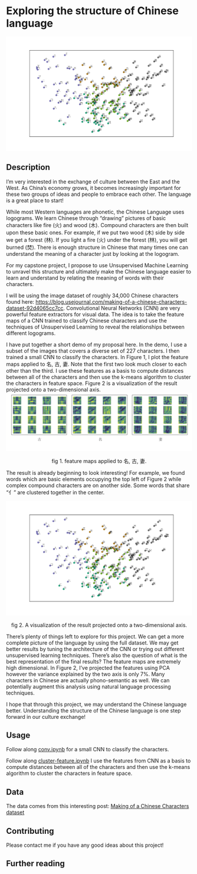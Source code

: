 # Exploring the structure of Chinese language
![](cluster_results.png)

## Description

I’m very interested in the exchange of culture between the East and the West. As China’s economy grows, it becomes increasingly important for these two groups of ideas and people to embrace each other. The language is a great place to start! 

While most Western languages are phonetic, the Chinese Language uses logograms. We learn Chinese through “drawing” pictures of basic characters like fire (火) and wood (木). Compound characters are then built upon these basic ones. For example, if we put two wood (木) side by side we get a forest (林). If you light a fire (火) under the forest (林), you will get burned (焚). There is enough structure in Chinese that many times one can understand the meaning of a character just by looking at the logogram. 

For my capstone project, I propose to use Unsupervised Machine Learning to unravel this structure and ultimately make the Chinese language easier to learn and understand by relating the meaning of words with their characters.

I will be using the image dataset of roughly 34,000 Chinese characters found here: https://blog.usejournal.com/making-of-a-chinese-characters-dataset-92d4065cc7cc. Convolutional Neural Networks (CNN) are very powerful feature extractors for visual data. The idea is to take the feature maps of a CNN trained to classify Chinese characters and use the techniques of Unsupervised Learning to reveal the relationships between different logograms.  

I have put together a short demo of my proposal here. In the demo, I use a subset of the images that covers a diverse set of 227 characters. I then trained a small CNN to classify the characters. In Figure 1, I plot the feature maps applied to 名, 古, 妻. Note that the first two look much closer to each other than the third. I use these features as a basis to compute distances between all of the characters and then use the k-means algorithm to cluster the characters in feature space. Figure 2 is a visualization of the result projected onto a two-dimensional axis. 
![fig 1](/image/combined.png)
<p align="center">
  fig 1. feature maps applied to 名, 古, 妻. 
</p>
The result is already beginning to look interesting! For example, we found words which are basic elements occupying the top left of Figure 2 while complex compound characters are on another side. Some words that share “亻” are clustered together in the center.

![](cluster_results.png)

<p align="center"> 
  fig 2. A visualization of the result projected onto a two-dimensional axis.
</p>

There’s plenty of things left to explore for this project. We can get a more complete picture of the language by using the full dataset. We may get better results by tuning the architecture of the CNN or trying out different unsupervised learning techniques. There’s also the question of what is the best representation of the final results? The feature maps are extremely high dimensional. In Figure 2, I’ve projected the features using PCA however the variance explained by the two axis is only 7%. Many characters in Chinese are actually phono-semantic as well. We can potentially augment this analysis using natural language processing techniques. 

I hope that through this project, we may understand the Chinese language better. Understanding the structure of the Chinese language is one step forward in our culture exchange! 

## Usage

Follow along [conv.ipynb](conv.ipynb) for a small CNN to classify the characters. 

Follow along [cluster-feature.ipynb](cluster-feature.ipynb)
I use the features from CNN as a basis to compute distances between all of the characters and then use the k-means algorithm to cluster the characters in feature space.  


## Data

The data comes from this interesting post: [Making of a Chinese Characters dataset](https://blog.usejournal.com/making-of-a-chinese-characters-dataset-92d4065cc7cc)


## Contributing

Please contact me if you have any good ideas about this project!

## Further reading
